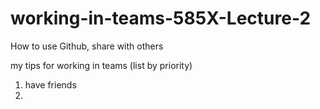# working-in-teams-585X-Lecture-2
How to use Github, share with others

my tips for working in teams (list by priority)
1) have friends
2) 
